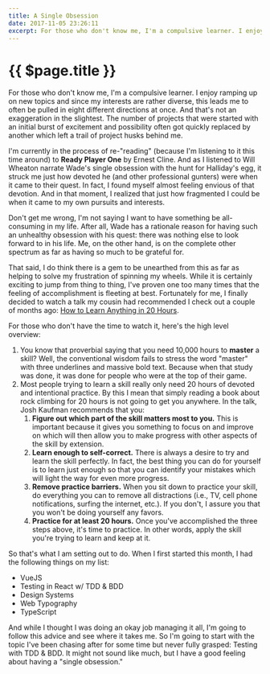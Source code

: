 ```yaml
---
title: A Single Obsession
date: 2017-11-05 23:26:11
excerpt: For those who don't know me, I'm a compulsive learner. I enjoy ramping up on new topics and since my interests are rather diverse, this leads me to often be pulled in eight different directions at once. And that's not an exaggeration in the slightest. The number of projects that were started with an initial burst of excitement and possibility often got quickly replaced by another which left a trail of project husks behind me.
---
```


# {{ $page.title }}

For those who don't know me, I'm a compulsive learner. I enjoy ramping up on new topics and since my interests are rather diverse, this leads me to often be pulled in eight different directions at once. And that's not an exaggeration in the slightest. The number of projects that were started with an initial burst of excitement and possibility often got quickly replaced by another which left a trail of project husks behind me.

I'm currently in the process of re-"reading" (because I'm listening to it this time around) to **Ready Player One** by Ernest Cline. And as I listened to Will Wheaton narrate Wade's single obsession with the hunt for Halliday's egg, it struck me just how devoted he (and other professional gunters) were when it came to their quest. In fact, I found myself almost feeling envious of that devotion. And in that moment, I realized that just how fragmented I could be when it came to my own pursuits and interests.

Don't get me wrong, I'm not saying I want to have something be all-consuming in my life. After all, Wade has a rationale reason for having such an unhealthy obsession with his quest: there was nothing else to look forward to in his life. Me, on the other hand, is on the complete other spectrum as far as having so much to be grateful for. 

That said, I do think there is a gem to be unearthed from this as far as helping to solve my frustration of spinning my wheels. While it is certainly exciting to jump from thing to thing, I've proven one too many times that the feeling of accomplishment is fleeting at best. Fortunately for me, I finally decided to watch a talk my cousin had recommended I check out a couple of months ago: [How to Learn Anything in 20 Hours](https://www.youtube.com/watch?v=5MgBikgcWnY). 

For those who don't have the time to watch it, here's the high level overview:

1. You know that proverbial saying that you need 10,000 hours to **master** a skill? Well, the conventional wisdom fails to stress the word "master" with three underlines and massive bold text. Because when that study was done, it was done for people who were at the top of their game. 
2. Most people trying to learn a skill really only need 20 hours of devoted and intentional practice. By this I mean that simply reading a book about rock climbing for 20 hours is not going to get you anywhere. In the talk, Josh Kaufman recommends that you:
    1. **Figure out which part of the skill matters most to you.** This is important because it gives you something to focus on and improve on which will then allow you to make progress with other aspects of the skill by extension.
    2. **Learn enough to self-correct.** There is always a desire to try and learn the skill perfectly. In fact, the best thing you can do for yourself is to learn just enough so that you can identify your mistakes which will light the way for even more progress.
    3. **Remove practice barriers.** When you sit down to practice your skill, do everything you can to remove all distractions (i.e., TV, cell phone notifications, surfing the internet, etc.). If you don't, I assure you that you won't be doing yourself any favors.
    4. **Practice for at least 20 hours.** Once you've accomplished the three steps above, it's time to practice. In other words, apply the skill you're trying to learn and keep at it.

So that's what I am setting out to do. When I first started this month, I had the following things on my list:

- VueJS
- Testing in React w/ TDD & BDD
- Design Systems
- Web Typography
- TypeScript

And while I thought I was doing an okay job managing it all, I'm going to follow this advice and see where it takes me. So I'm going to start with the topic I've been chasing after for some time but never fully grasped: Testing with TDD & BDD. It might not sound like much, but I have a good feeling about having a "single obsession."
